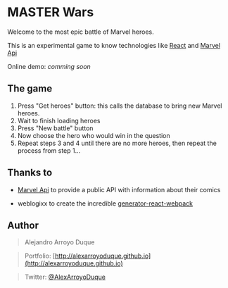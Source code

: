 # MASTER Wars

Welcome to the most epic battle of Marvel heroes.

This is an experimental game to know technologies like [React](https://facebook.github.io/react) and [Marvel Api](http://developer.marvel.com/)

Online demo: *comming soon*

## The game
1. Press "Get heroes" button: this calls the database to bring new Marvel heroes.
2. Wait to finish loading heroes
3. Press "New battle" button
4. Now choose the hero who would win in the question
5. Repeat steps 3 and 4 until there are no more heroes, then repeat the process from step 1...

## Thanks to

- [Marvel Api](http://developer.marvel.com/) to provide a public API with information about their comics

- weblogixx to create the incredible
[generator-react-webpack](https://github.com/newtriks/generator-react-webpack)

## Author
> Alejandro Arroyo Duque

> Portfolio: [http://alexarroyoduque.github.io](http://alexarroyoduque.github.io)

> Twitter: [@AlexArroyoDuque](https://twitter.com/AlexArroyoDuque)
